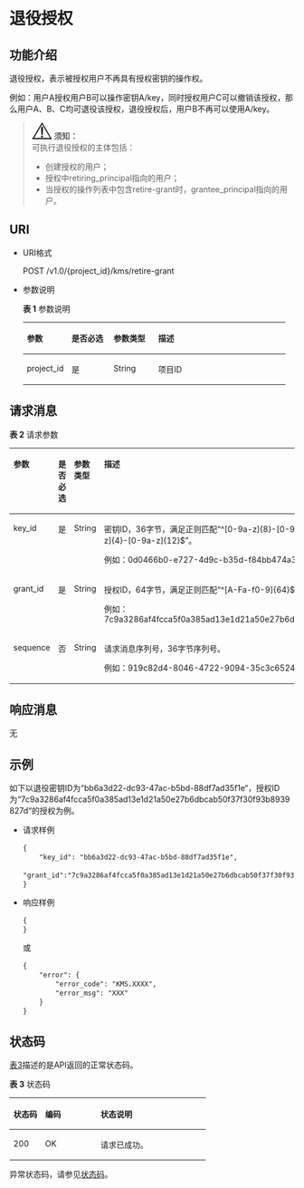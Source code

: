 # 退役授权<a name="dew_02_0030"></a>

## 功能介绍<a name="section37533920154934"></a>

退役授权，表示被授权用户不再具有授权密钥的操作权。

例如：用户A授权用户B可以操作密钥A/key，同时授权用户C可以撤销该授权，那么用户A、B、C均可退役该授权，退役授权后，用户B不再可以使用A/key。

>![](public_sys-resources/icon-notice.gif) **须知：**   
>可执行退役授权的主体包括：  
>-   创建授权的用户；  
>-   授权中retiring\_principal指向的用户；  
>-   当授权的操作列表中包含retire-grant时，grantee\_principal指向的用户。  

## URI<a name="section37627629154934"></a>

-   URI格式

    POST /v1.0/\{project\_id\}/kms/retire-grant

-   参数说明

    **表 1**  参数说明

    <a name="table38759358154934"></a>
    <table><thead align="left"><tr id="row60644171154934"><th class="cellrowborder" valign="top" width="17%" id="mcps1.2.5.1.1"><p id="p13230838154934"><a name="p13230838154934"></a><a name="p13230838154934"></a>参数</p>
    </th>
    <th class="cellrowborder" valign="top" width="16%" id="mcps1.2.5.1.2"><p id="p65064970154934"><a name="p65064970154934"></a><a name="p65064970154934"></a>是否必选</p>
    </th>
    <th class="cellrowborder" valign="top" width="17%" id="mcps1.2.5.1.3"><p id="p35771181154934"><a name="p35771181154934"></a><a name="p35771181154934"></a>参数类型</p>
    </th>
    <th class="cellrowborder" valign="top" width="50%" id="mcps1.2.5.1.4"><p id="p11784586154934"><a name="p11784586154934"></a><a name="p11784586154934"></a>描述</p>
    </th>
    </tr>
    </thead>
    <tbody><tr id="row15027399154934"><td class="cellrowborder" valign="top" width="17%" headers="mcps1.2.5.1.1 "><p id="p9259788154934"><a name="p9259788154934"></a><a name="p9259788154934"></a>project_id</p>
    </td>
    <td class="cellrowborder" valign="top" width="16%" headers="mcps1.2.5.1.2 "><p id="p11845378154934"><a name="p11845378154934"></a><a name="p11845378154934"></a>是</p>
    </td>
    <td class="cellrowborder" valign="top" width="17%" headers="mcps1.2.5.1.3 "><p id="p4386100291125"><a name="p4386100291125"></a><a name="p4386100291125"></a>String</p>
    </td>
    <td class="cellrowborder" valign="top" width="50%" headers="mcps1.2.5.1.4 "><p id="p5464351154934"><a name="p5464351154934"></a><a name="p5464351154934"></a>项目ID</p>
    </td>
    </tr>
    </tbody>
    </table>


## 请求消息<a name="section49179167154934"></a>

**表 2**  请求参数

<a name="table5096792154934"></a>
<table><thead align="left"><tr id="row37570371154934"><th class="cellrowborder" valign="top" width="17%" id="mcps1.2.5.1.1"><p id="p139128461453"><a name="p139128461453"></a><a name="p139128461453"></a>参数</p>
</th>
<th class="cellrowborder" valign="top" width="16%" id="mcps1.2.5.1.2"><p id="p159121546174511"><a name="p159121546174511"></a><a name="p159121546174511"></a>是否必选</p>
</th>
<th class="cellrowborder" valign="top" width="17%" id="mcps1.2.5.1.3"><p id="p29121446134511"><a name="p29121446134511"></a><a name="p29121446134511"></a>参数类型</p>
</th>
<th class="cellrowborder" valign="top" width="50%" id="mcps1.2.5.1.4"><p id="p1291211466454"><a name="p1291211466454"></a><a name="p1291211466454"></a>描述</p>
</th>
</tr>
</thead>
<tbody><tr id="row3735252154934"><td class="cellrowborder" valign="top" width="17%" headers="mcps1.2.5.1.1 "><p id="p5492758715522"><a name="p5492758715522"></a><a name="p5492758715522"></a>key_id</p>
</td>
<td class="cellrowborder" valign="top" width="16%" headers="mcps1.2.5.1.2 "><p id="p530110015522"><a name="p530110015522"></a><a name="p530110015522"></a>是</p>
</td>
<td class="cellrowborder" valign="top" width="17%" headers="mcps1.2.5.1.3 "><p id="p448182811411"><a name="p448182811411"></a><a name="p448182811411"></a>String</p>
</td>
<td class="cellrowborder" valign="top" width="50%" headers="mcps1.2.5.1.4 "><p id="p2673593115522"><a name="p2673593115522"></a><a name="p2673593115522"></a>密钥ID，36字节，满足正则匹配“^[0-9a-z]{8}-[0-9a-z]{4}-[0-9a-z]{4}-[0-9a-z]{4}-[0-9a-z]{12}$”。</p>
<p id="p5898392715522"><a name="p5898392715522"></a><a name="p5898392715522"></a>例如：0d0466b0-e727-4d9c-b35d-f84bb474a37f</p>
</td>
</tr>
<tr id="row2233745154934"><td class="cellrowborder" valign="top" width="17%" headers="mcps1.2.5.1.1 "><p id="p3969076161826"><a name="p3969076161826"></a><a name="p3969076161826"></a>grant_id</p>
</td>
<td class="cellrowborder" valign="top" width="16%" headers="mcps1.2.5.1.2 "><p id="p2870774161826"><a name="p2870774161826"></a><a name="p2870774161826"></a>是</p>
</td>
<td class="cellrowborder" valign="top" width="17%" headers="mcps1.2.5.1.3 "><p id="p737103020418"><a name="p737103020418"></a><a name="p737103020418"></a>String</p>
</td>
<td class="cellrowborder" valign="top" width="50%" headers="mcps1.2.5.1.4 "><p id="p31206156161826"><a name="p31206156161826"></a><a name="p31206156161826"></a>授权ID，64字节，满足正则匹配“^[A-Fa-f0-9]{64}$”。</p>
<p id="p7940591162038"><a name="p7940591162038"></a><a name="p7940591162038"></a>例如：7c9a3286af4fcca5f0a385ad13e1d21a50e27b6dbcab50f37f30f93b8939827d</p>
</td>
</tr>
<tr id="row29452288162122"><td class="cellrowborder" valign="top" width="17%" headers="mcps1.2.5.1.1 "><p id="p45167875162120"><a name="p45167875162120"></a><a name="p45167875162120"></a>sequence</p>
</td>
<td class="cellrowborder" valign="top" width="16%" headers="mcps1.2.5.1.2 "><p id="p60798351162120"><a name="p60798351162120"></a><a name="p60798351162120"></a>否</p>
</td>
<td class="cellrowborder" valign="top" width="17%" headers="mcps1.2.5.1.3 "><p id="p82968323410"><a name="p82968323410"></a><a name="p82968323410"></a>String</p>
</td>
<td class="cellrowborder" valign="top" width="50%" headers="mcps1.2.5.1.4 "><p id="p25719365162120"><a name="p25719365162120"></a><a name="p25719365162120"></a>请求消息序列号，36字节序列号。</p>
<p id="p30147697162120"><a name="p30147697162120"></a><a name="p30147697162120"></a>例如：919c82d4-8046-4722-9094-35c3c6524cff</p>
</td>
</tr>
</tbody>
</table>

## 响应消息<a name="section35819930154934"></a>

无

## 示例<a name="section552734918116"></a>

如下以退役密钥ID为“bb6a3d22-dc93-47ac-b5bd-88df7ad35f1e“，授权ID为“7c9a3286af4fcca5f0a385ad13e1d21a50e27b6dbcab50f37f30f93b8939827d“的授权为例。

-   请求样例

    ```
    {      
        "key_id": "bb6a3d22-dc93-47ac-b5bd-88df7ad35f1e",
        "grant_id":"7c9a3286af4fcca5f0a385ad13e1d21a50e27b6dbcab50f37f30f93b8939827d"
    }
    ```

-   响应样例

    ```
    {
    }
    ```

    或

    ```
    {
        "error": {
            "error_code": "KMS.XXXX",
            "error_msg": "XXX"
        }
    }
    ```


## 状态码<a name="section3454223421"></a>

[表3](#dew_02_0012_zh-cn_topic_0079615001_table20596071)描述的是API返回的正常状态码。

**表 3**  状态码

<a name="dew_02_0012_zh-cn_topic_0079615001_table20596071"></a>
<table><thead align="left"><tr id="dew_02_0012_zh-cn_topic_0079615001_row9746163"><th class="cellrowborder" valign="top" width="16.16%" id="mcps1.2.4.1.1"><p id="dew_02_0012_p57545694203043"><a name="dew_02_0012_p57545694203043"></a><a name="dew_02_0012_p57545694203043"></a>状态码</p>
</th>
<th class="cellrowborder" valign="top" width="28.28%" id="mcps1.2.4.1.2"><p id="dew_02_0012_p4531342288"><a name="dew_02_0012_p4531342288"></a><a name="dew_02_0012_p4531342288"></a>编码</p>
</th>
<th class="cellrowborder" valign="top" width="55.559999999999995%" id="mcps1.2.4.1.3"><p id="dew_02_0012_p30689603203043"><a name="dew_02_0012_p30689603203043"></a><a name="dew_02_0012_p30689603203043"></a>状态说明</p>
</th>
</tr>
</thead>
<tbody><tr id="dew_02_0012_zh-cn_topic_0079615001_row48621261"><td class="cellrowborder" valign="top" width="16.16%" headers="mcps1.2.4.1.1 "><p id="dew_02_0012_zh-cn_topic_0079615001_p46008046"><a name="dew_02_0012_zh-cn_topic_0079615001_p46008046"></a><a name="dew_02_0012_zh-cn_topic_0079615001_p46008046"></a>200</p>
</td>
<td class="cellrowborder" valign="top" width="28.28%" headers="mcps1.2.4.1.2 "><p id="dew_02_0012_p7538425819"><a name="dew_02_0012_p7538425819"></a><a name="dew_02_0012_p7538425819"></a>OK</p>
</td>
<td class="cellrowborder" valign="top" width="55.559999999999995%" headers="mcps1.2.4.1.3 "><p id="dew_02_0012_p1885682315512"><a name="dew_02_0012_p1885682315512"></a><a name="dew_02_0012_p1885682315512"></a>请求已成功。</p>
</td>
</tr>
</tbody>
</table>

异常状态码，请参见[状态码](状态码.md)。

